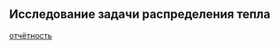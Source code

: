 ## Исследование задачи распределения тепла

[отчётность](https://docs.google.com/spreadsheets/d/1n5roS09U_iK_-5gpyzF0VkNAeh_UfWbhEqdFvP8qw54/edit#gid=0)
